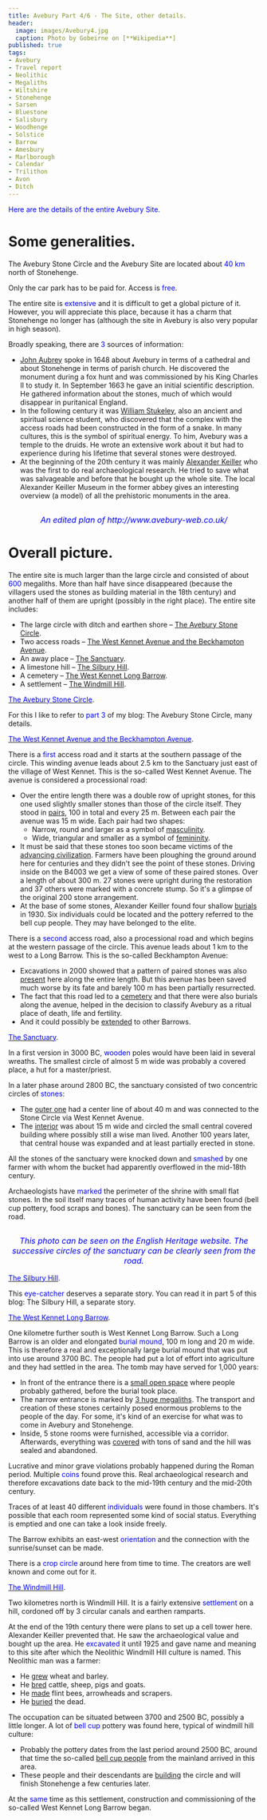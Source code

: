 ```yaml
---
title: Avebury Part 4/6 - The Site, other details.
header:
  image: images/Avebury4.jpg
  caption: Photo by Gobeirne on [**Wikipedia**]
published: true
tags:
- Avebury
- Travel report
- Neolithic
- Megaliths
- Wiltshire
- Stonehenge
- Sarsen
- Bluestone
- Salisbury
- Woodhenge
- Solstice
- Barrow
- Amesbury
- Marlborough
- Calendar
- Trilithon
- Avon
- Ditch
---
```


<span style="color: blue;">Here are the details of the entire  Avebury Site.</span>

# Some generalities.
The Avebury Stone Circle and the Avebury Site are located about <span style="color: blue;">40 km</span> north of Stonehenge.

Only the car park has to be paid for. Access is <span style="color: blue;">free</span>.

The entire site is <span style="color: blue;">extensive</span> and it is difficult to get a global picture of it. However, you will appreciate this place, because it has a charm that Stonehenge no longer has (although the site in Avebury is also very popular in high season).

Broadly speaking, there are <span style="color: blue;">3</span> sources of information:
* <u>John Aubrey</u> spoke in 1648 about Avebury in terms of a cathedral and about Stonehenge in terms of parish church. He discovered the monument during a fox hunt and was commissioned by his King Charles II to study it. In September 1663 he gave an initial scientific description. He gathered information about the stones, much of which would disappear in puritanical England.
* In the following century it was <u>William Stukeley</u>, also an ancient and spiritual science student, who discovered that the complex with the access roads had been constructed in the form of a snake. In many cultures, this is the symbol of spiritual energy. To him, Avebury was a temple to the druids. He wrote an extensive work about it but had to experience during his lifetime that several stones were destroyed.
* At the beginning of the 20th century it was mainly <u>Alexander Keiller</u> who was the first to do real archaeological research. He tried to save what was salvageable and before that he bought up the whole site. The local Alexander Keiller Museum in the former abbey gives an interesting overview (a model) of all the prehistoric monuments in the area. 

<div align="center"><img src="/images/Avebury map bewerkt.jpg" alt="" width="" height=""></div>

<p style="text-align: center; font-size: 12pt;"><span style="color: blue;"><i>An edited plan of http://www.avebury-web.co.uk/</i></span></p>

# Overall picture.
The entire site is much larger than the large circle and consisted of about <span style="color: blue;">600</span> megaliths. More than half have since disappeared (because the villagers used the stones as building material in the 18th century) and another half of them are upright (possibly in the right place). The entire site includes:
* The large circle with ditch and earthen shore – <u>The Avebury Stone Circle</u>. 
* Two access roads – <u>The West Kennet Avenue and the Beckhampton Avenue</u>. 
* An away place – <u>The Sanctuary</u>. 
* A limestone hill – <u>The Silbury Hill</u>. 
* A cemetery – <u>The West Kennet Long Barrow</u>. 
* A settlement – <u>The Windmill Hill</u>. 

<u><span style="color: blue;">The Avebury Stone Circle</span></u>. 

For this I like to refer to <span style="color: blue;">part 3</span> of my blog: The Avebury Stone Circle, many details.

<u><span style="color: blue;">The West Kennet Avenue and the Beckhampton Avenue</span></u>. 

There is a <span style="color: blue;">first</span> access road and it starts at the southern passage of the circle. This winding avenue leads about 2.5 km to the Sanctuary just east of the village of West Kennet. This is the so-called West Kennet Avenue. The avenue is considered a processional road:
* Over the entire length there was a double row of upright stones, for this one used slightly smaller stones than those of the circle itself. They stood in <u>pairs</u>, 100 in total and every 25 m. Between each pair the avenue was 15 m wide. Each pair had two shapes:
	* Narrow, round and larger as a symbol of <u>masculinity</u>.
	* Wide, triangular and smaller as a symbol of <u>femininity</u>. 
* It must be said that these stones too soon became victims of the <u>advancing civilization</u>. Farmers have been ploughing the ground around here for centuries and they didn't see the point of these stones. Driving inside on the B4003 we get a view of some of these paired stones. Over a length of about 300 m. 27 stones were upright during the restoration and 37 others were marked with a concrete stump. So it's a glimpse of the original 200 stone arrangement.
* At the base of some stones, Alexander Keiller found four shallow <u>burials</u> in 1930. Six individuals could be located and the pottery referred to the bell cup people. They may have belonged to the elite.

There is a <span style="color: blue;">second</span> access road, also a processional road and which begins at the western passage of the circle. This avenue leads about 1 km to the west to a Long Barrow. This is the so-called Beckhampton Avenue:
* Excavations in 2000 showed that a pattern of paired stones was also <u>present</u> here along the entire length. But this avenue has been saved much worse by its fate and barely 100 m has been partially resurrected.
* The fact that this road led to a <u>cemetery</u> and that there were also burials along the avenue, helped in the decision to classify Avebury as a ritual place of death, life and fertility. 
* And it could possibly be <u>extended</u> to other Barrows.

<u><span style="color: blue;">The Sanctuary</span></u>. 

In a first version in 3000 BC, <span style="color: blue;">wooden</span> poles would have been laid in several wreaths. The smallest circle of almost 5 m wide was probably a covered place, a hut for a master/priest. 

In a later phase around 2800 BC, the sanctuary consisted of two concentric circles of <span style="color: blue;">stones</span>:
* The <u>outer one</u> had a center line of about 40 m and was connected to the Stone Circle via West Kennet Avenue. 
* The <u>interior</u> was about 15 m wide and circled the small central covered building where possibly still a wise man lived. Another 100 years later, that central house was expanded and at least partially erected in stone.

All the stones of the sanctuary were knocked down and <span style="color: blue;">smashed</span> by one farmer with whom the bucket had apparently overflowed in the mid-18th century. 

Archaeologists have <span style="color: blue;">marked</span> the perimeter of the shrine with small flat stones. In the soil itself many traces of human activity have been found (bell cup pottery, food scraps and bones).  The sanctuary can be seen from the road.

<div align="center"><img src="/images/Sanctuary.jpg" alt="" width="" height=""></div>

<p style="text-align: center; font-size: 12pt;"><span style="color: blue;"><i>This photo can be seen on the English Heritage website. The successive circles of the sanctuary can be clearly seen from the road.</i></span></p>

<u><span style="color: blue;">The Silbury Hill</span></u>. 

This <span style="color: blue;">eye-catcher</span> deserves a separate story. You can read it in part 5 of this blog: The Silbury Hill, a separate story.

<u><span style="color: blue;">The West Kennet Long Barrow</span></u>. 

One kilometre further south is West Kennet Long Barrow. Such a Long Barrow is an older and elongated <span style="color: blue;">burial mound</span>, 100 m long and 20 m wide. This is therefore a real and exceptionally large burial mound that was put into use around 3700 BC. The people had put a lot of effort into agriculture and they had settled in the area. The tomb may have served for 1,000 years:
* In front of the entrance there is a <u>small open space</u> where people probably gathered, before the burial took place.
* The narrow entrance is marked by <u>3 huge megaliths</u>. The transport and creation of these stones certainly posed enormous problems to the people of the day. For some, it's kind of an exercise for what was to come in Avebury and Stonehenge.
* Inside, 5 stone rooms were furnished, accessible via a corridor. Afterwards, everything was <u>covered</u> with tons of sand and the hill was sealed and abandoned.

Lucrative and minor grave violations probably happened during the Roman period. Multiple <span style="color: blue;">coins</span> found prove this. Real archaeological research and therefore excavations date back to the mid-19th century and the mid-20th century.

Traces of at least 40 different <span style="color: blue;">individuals</span> were found in those chambers. It's possible that each room represented some kind of social status. Everything is emptied and one can take a look inside freely.

The Barrow exhibits an east-west <span style="color: blue;">orientation</span> and the connection with the sunrise/sunset can be made.

There is a <span style="color: blue;">crop circle</span> around here from time to time. The creators are well known and come out for it.

<u><span style="color: blue;">The Windmill Hill</span></u>. 

Two kilometres north is Windmill Hill. It is a fairly extensive <span style="color: blue;">settlement</span> on a hill, cordoned off by 3 circular canals and earthen ramparts. 

At the end of the 19th century there were plans to set up a cell tower here. Alexander Keiller prevented that. He saw the archaeological value and bought up the area. He <span style="color: blue;">excavated</span> it until 1925 and gave name and meaning to this site after which the Neolithic Windmill Hill culture is named. This Neolithic man was a farmer:
* He <u>grew</u> wheat and barley.
* He <u>bred</u> cattle, sheep, pigs and goats.
* He <u>made</u> flint bees, arrowheads and scrapers. 
* He <u>buried</u> the dead.

The occupation can be situated between 3700 and 2500 BC, possibly a little longer. A lot of <span style="color: blue;">bell cup</span> pottery was found here, typical of windmill hill culture:
* Probably the pottery dates from the last period around 2500 BC, around that time the so-called <u>bell cup people</u> from the mainland arrived in this area.
* These people and their descendants are <u>building</u> the circle and will finish Stonehenge a few centuries later.

At the <span style="color: blue;">same</span> time as this settlement, construction and commissioning of the so-called West Kennet Long Barrow began.
